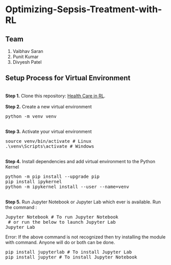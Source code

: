 # Optimizing-Sepsis-Treatment-with-RL

## Team
1. Vaibhav Saran
2. Punit Kumar
3. Divyesh Patel

## Setup Process for Virtual Environment
<br />
<b>Step 1.</b> Clone this repository: <a href = "https://github.com/VaibhavSaran/Health-Care-in-RL-Final-Project-CSE-546.git">Health Care in RL</a>.
<br/><br/>
<b>Step 2.</b> Create a new virtual environment 
<pre>
python -m venv venv
</pre> 
<br/>
<b>Step 3.</b> Activate your virtual environment
<pre>
source venv/bin/activate # Linux
.\venv\Scripts\activate # Windows 
</pre>
<br/>
<b>Step 4.</b> Install dependencies and add virtual environment to the Python Kernel
<pre>
python -m pip install --upgrade pip
pip install ipykernel
python -m ipykernel install --user --name=venv
</pre>
<br/>
<b>Step 5.</b> Run Jupyter Notebook or Jupyter Lab which ever is available. Run the command : 
<pre>
Jupyter Notebook # To run Jupyter Notebook 
 # or run the below to launch Jupyter Lab
Jupyter Lab
</pre>
Error: If the above command is not recognized then try installing the module with command. Anyone will do or both can be done.
<pre>
pip install jupyterlab # To install Jupyter Lab
pip install jupyter # To install Jupyter Notebook
</pre>
<br/>
